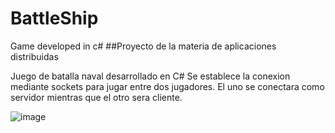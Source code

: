 # BattleShip
Game developed in c#
##Proyecto de la materia de aplicaciones distribuidas

Juego de batalla naval desarrollado en C#
Se establece la conexion mediante sockets para jugar entre dos jugadores.
El uno se conectara como servidor mientras que el otro sera cliente.

![image](https://user-images.githubusercontent.com/29106855/34533508-842bec42-f088-11e7-897a-080fff1f6733.png)

